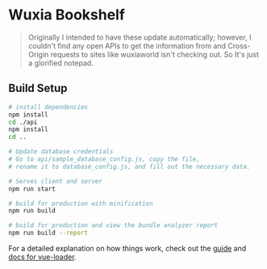 # Wuxia Bookshelf

> Originally I intended to have these update automatically; however, I couldn't find any open APIs to get the information from
> and Cross-Origin requests to sites like wuxiaworld isn't checking out. So It's just a glorified notepad.

## Build Setup

``` bash
# install dependencies
npm install
cd ./api
npm install
cd ..

# Update database credentials
# Go to api/sample_database_config.js, copy the file, 
# rename it to database_config.js, and fill out the necessary data.

# Serves client and server
npm run start

# build for production with minification
npm run build

# build for production and view the bundle analyzer report
npm run build --report
```

For a detailed explanation on how things work, check out the [guide](http://vuejs-templates.github.io/webpack/) and [docs for vue-loader](http://vuejs.github.io/vue-loader).
